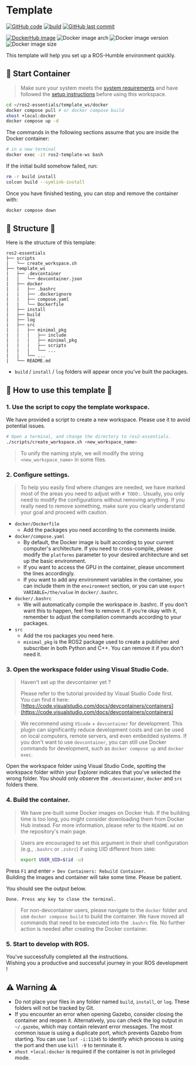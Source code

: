 # Template

[![GitHub code](https://img.shields.io/badge/code-blue?logo=github&label=github)](https://github.com/j3soon/ros2-essentials/tree/main/template_ws)
[![build](https://img.shields.io/github/actions/workflow/status/j3soon/ros2-essentials/build-template-ws.yaml?label=build)](https://github.com/j3soon/ros2-essentials/actions/workflows/build-template-ws.yaml)
[![GitHub last commit](https://img.shields.io/github/last-commit/j3soon/ros2-essentials?path=template_ws)](https://github.com/j3soon/ros2-essentials/commits/main/template_ws)

[![DockerHub image](https://img.shields.io/badge/dockerhub-j3soon/ros2--template--ws-important.svg?logo=docker)](https://hub.docker.com/r/j3soon/ros2-template-ws/tags)
![Docker image arch](https://img.shields.io/badge/arch-amd64_|_arm64-blueviolet)
![Docker image version](https://img.shields.io/docker/v/j3soon/ros2-template-ws)
![Docker image size](https://img.shields.io/docker/image-size/j3soon/ros2-template-ws)

This template will help you set up a ROS-Humble environment quickly.

## 🐳 Start Container

> Make sure your system meets the [system requirements](https://j3soon.github.io/ros2-essentials/#system-requirements) and have followed the [setup instructions](https://j3soon.github.io/ros2-essentials/#setup) before using this workspace.

```sh
cd ~/ros2-essentials/template_ws/docker
docker compose pull # or docker compose build
xhost +local:docker
docker compose up -d
```

The commands in the following sections assume that you are inside the Docker container:

```sh
# in a new terminal
docker exec -it ros2-template-ws bash
```

If the initial build somehow failed, run:

```sh
rm -r build install
colcon build --symlink-install
```

Once you have finished testing, you can stop and remove the container with:

```sh
docker compose down
```

## 🌱 Structure 🌱

Here is the structure of this template:

```
ros2-essentials
├── scripts
|   └── create_workspace.sh
├── template_ws
|   ├── .devcontainer
|   |   └── devcontainer.json
|   ├── docker
|   |   ├── .bashrc
|   |   ├── .dockerignore
|   |   ├── compose.yaml
|   |   └── Dockerfile
|   ├── install
|   ├── build
|   ├── log
|   ├── src
|   |   ├── minimal_pkg
|   |   |   ├── include
|   |   |   ├── minimal_pkg
|   |   |   ├── scripts
|   |   |   └── ...
|   |   └── ...
|   └── README.md
```

- `build` / `install` / `log` folders will appear once you've built the packages.

## 🚩 How to use this template 🚩

### 1. Use the script to copy the template workspace.

We have provided a script to create a new workspace. Please use it to avoid potential issues.  

```bash
# Open a terminal, and change the directory to ros2-essentials.
./scripts/create_workspace.sh <new_workspace_name>
```

> To unify the naming style, we will modify the string `<new_workspace_name>` in some files.

### 2. Configure settings.

> To help you easily find where changes are needed, we have marked most of the areas you need to adjust with `# TODO:`. Usually, you only need to modify the configurations without removing anything. If you really need to remove something, make sure you clearly understand your goal and proceed with caution.

- `docker/Dockerfile`
    - Add the packages you need according to the comments inside.
- `docker/compose.yaml`
    - By default, the Docker image is built according to your current computer's architecture. If you need to cross-compile, please modify the `platforms` parameter to your desired architecture and set up the basic environment.
    - If you want to access the GPU in the container, please uncomment the lines accordingly.
    - If you want to add any environment variables in the container, you can include them in the `environment` section, or you can use `export VARIABLE=/the/value` in `docker/.bashrc`.
- `docker/.bashrc`
    - We will automatically compile the workspace in .bashrc. If you don't want this to happen, feel free to remove it. If you’re okay with it, remember to adjust the compilation commands according to your packages.
- `src`
    - Add the ros packages you need here.
    - `minimal_pkg` is the ROS2 package used to create a publisher and subscriber in both Python and C++. You can remove it if you don't need it.

### 3. Open the workspace folder using Visual Studio Code.

> Haven't set up the devcontainer yet ?
> 
> Please refer to the tutorial provided by Visual Studio Code first.  
> You can find it here:  [https://code.visualstudio.com/docs/devcontainers/containers](https://code.visualstudio.com/docs/devcontainers/containers)

> We recommend using `VScode` + `devcontainer` for development. This plugin can significantly reduce development costs and can be used on local computers, remote servers, and even embedded systems. If you don't want to use `devcontainer`, you can still use Docker commands for development, such as `docker compose up` and `docker exec`.

Open the workspace folder using Visual Studio Code, spotting the workspace folder within your Explorer indicates that you've selected the wrong folder. You should only observe the `.devcontainer`, `docker` and `src` folders there.

### 4. Build the container.

> We have pre-built some Docker images on Docker Hub. If the building time is too long, you might consider downloading them from Docker Hub instead. For more information, please refer to the `README.md` on the repository's main page.

> Users are encouraged to set this argument in their shell configuration (e.g., `.bashrc` or `.zshrc`) if using UID different from `1000`:
>
> ```bash
> export USER_UID=$(id -u)
> ```

Press `F1` and enter `> Dev Containers: Rebuild Container`.  
Building the images and container will take some time. Please be patient.

You should see the output below.

```
Done. Press any key to close the terminal.
```

> For non-devcontainer users, please navigate to the `docker` folder and use `docker compose build` to build the container. We have moved all commands that need to be executed into the `.bashrc` file. No further action is needed after creating the Docker container.

### 5. Start to develop with ROS.

You've successfully completed all the instructions.  
Wishing you a productive and successful journey in your ROS development !

## ⚠️ Warning ⚠️

- Do not place your files in any folder named `build`, `install`, or `log`. These folders will not be tracked by Git.
- If you encounter an error when opening Gazebo, consider closing the container and reopen it. Alternatively, you can check the log output in `~/.gazebo`, which may contain relevant error messages. The most common issue is using a duplicate port, which prevents Gazebo from starting. You can use `lsof -i:11345` to identify which process is using the port and then use `kill -9` to terminate it.
- `xhost +local:docker` is required if the container is not in privileged mode.
